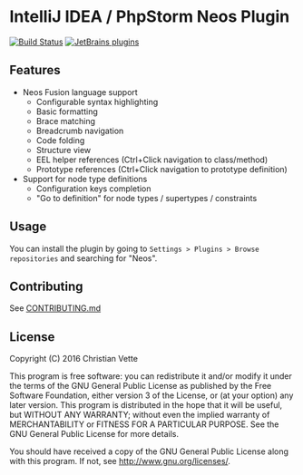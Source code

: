 IntelliJ IDEA / PhpStorm Neos Plugin
====================================
[![Build Status](https://travis-ci.org/cvette/intellij-neos.svg?branch=master)](https://travis-ci.org/cvette/intellij-neos)
[![JetBrains plugins](https://img.shields.io/jetbrains/plugin/d/9362-neos-support.svg)](https://plugins.jetbrains.com/plugin/9362-neos-support)

Features
--------

* Neos Fusion language support
  * Configurable syntax highlighting
  * Basic formatting
  * Brace matching
  * Breadcrumb navigation
  * Code folding
  * Structure view
  * EEL helper references (Ctrl+Click navigation to class/method)
  * Prototype references (Ctrl+Click navigation to prototype definition)
* Support for node type definitions
  * Configuration keys completion
  * "Go to definition" for node types / supertypes / constraints

Usage
-----
You can install the plugin by going to `Settings > Plugins > Browse repositories` and searching for "Neos".

Contributing
------------
See [CONTRIBUTING.md](CONTRIBUTING.md)

License
-------
Copyright (C) 2016  Christian Vette

This program is free software: you can redistribute it and/or modify it under the terms of the GNU General Public License as published by the Free Software Foundation, either version 3 of the License, or (at your option) any later version. This program is distributed in the hope that it will be useful, but WITHOUT ANY WARRANTY; without even the implied warranty of MERCHANTABILITY or FITNESS FOR A PARTICULAR PURPOSE.  See the GNU General Public License for more details.

You should have received a copy of the GNU General Public License along with this program.  If not, see <http://www.gnu.org/licenses/>.
